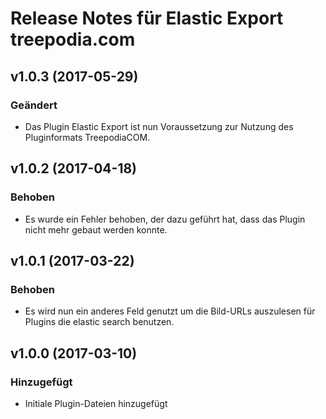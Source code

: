 # Release Notes für Elastic Export treepodia.com

## v1.0.3 (2017-05-29)

### Geändert
- Das Plugin Elastic Export ist nun Voraussetzung zur Nutzung des Pluginformats TreepodiaCOM.

## v1.0.2 (2017-04-18)

### Behoben
- Es wurde ein Fehler behoben, der dazu geführt hat, dass das Plugin nicht mehr gebaut werden konnte.

## v1.0.1 (2017-03-22)

### Behoben
- Es wird nun ein anderes Feld genutzt um die Bild-URLs auszulesen für Plugins die elastic search benutzen.

## v1.0.0 (2017-03-10)

### Hinzugefügt
- Initiale Plugin-Dateien hinzugefügt